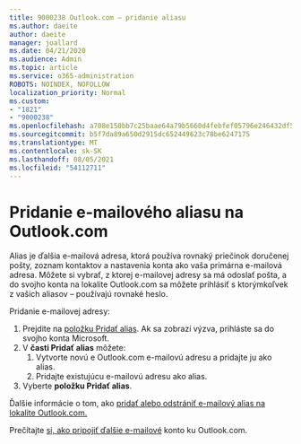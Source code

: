 ```yaml
---
title: 9000238 Outlook.com – pridanie aliasu
ms.author: daeite
author: daeite
manager: joallard
ms.date: 04/21/2020
ms.audience: Admin
ms.topic: article
ms.service: o365-administration
ROBOTS: NOINDEX, NOFOLLOW
localization_priority: Normal
ms.custom:
- "1821"
- "9000238"
ms.openlocfilehash: a708e150bb7c25baae64a79b5660d4febfef05796e246432df57e0ce5cfaa2bd
ms.sourcegitcommit: b5f7da89a650d2915dc652449623c78be6247175
ms.translationtype: MT
ms.contentlocale: sk-SK
ms.lasthandoff: 08/05/2021
ms.locfileid: "54112711"
---
```

# <a name="add-an-email-alias-in-outlookcom"></a>Pridanie e-mailového aliasu na Outlook.com

Alias je ďalšia e-mailová adresa, ktorá používa rovnaký priečinok doručenej pošty, zoznam kontaktov a nastavenia konta ako vaša primárna e-mailová adresa. Môžete si vybrať, z ktorej e-mailovej adresy sa má odoslať pošta, a do svojho konta na lokalite Outlook.com sa môžete prihlásiť s ktorýmkoľvek z vašich aliasov – používajú rovnaké heslo.

Pridanie e-mailovej adresy:

1. Prejdite na [položku Pridať alias](https://go.microsoft.com/fwlink/p/?linkid=864833). Ak sa zobrazí výzva, prihláste sa do svojho konta Microsoft.
2. V **časti Pridať alias** môžete:
    1. Vytvorte novú e Outlook.com e-mailovú adresu a pridajte ju ako alias.
    2. Pridajte existujúcu e-mailovú adresu ako alias.
3. Vyberte **položku Pridať alias**.

Ďalšie informácie o tom, ako [pridať alebo odstrániť e-mailový alias na lokalite Outlook.com.](https://support.office.com/article/459b1989-356d-40fa-a689-8f285b13f1f2?wt.mc_id=Office_Outlook_com_Alchemy)  

Prečítajte [si, ako pripojiť ďalšie e-mailové](https://support.office.com/article/c5224df4-5885-4e79-91ba-523aa743f0ba?wt.mc_id=Office_Outlook_com_Alchemy) konto ku Outlook.com.